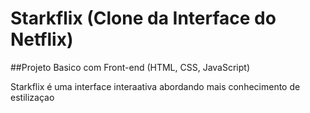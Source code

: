 # Starkflix  (Clone da Interface do Netflix)

##Projeto Basico com Front-end (HTML, CSS, JavaScript)

Starkflix é uma interface interaativa abordando mais conhecimento de estilizaçao 
